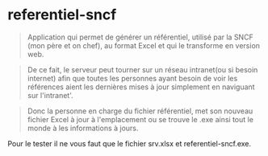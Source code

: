 # referentiel-sncf

>Application qui permet de générer un référentiel, utilisé par la SNCF (mon père et on chef), au format Excel et qui le transforme en version web.

>De ce fait, le serveur peut tourner sur un réseau intranet(ou si besoin internet) afin que toutes les personnes ayant besoin de voir les références aient les dernières mises à jour simplement en naviguant sur l'intranet'.

>Donc la personne en charge du fichier référentiel, met son nouveau fichier Excel à jour à l'emplacement ou se trouve le .exe ainsi tout le monde à les informations à jours.

Pour le tester il ne vous faut que le fichier srv.xlsx et referentiel-sncf.exe.
